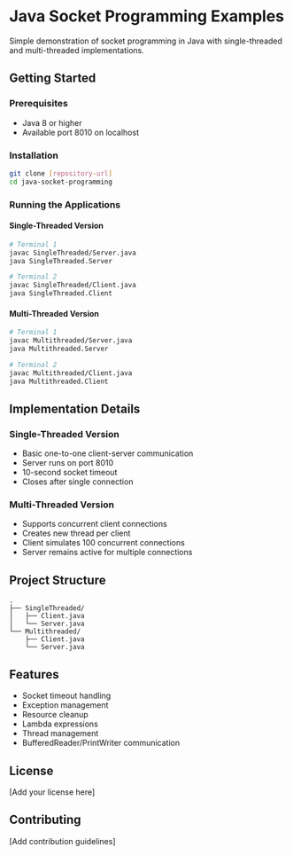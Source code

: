 # Java Socket Programming Examples

Simple demonstration of socket programming in Java with single-threaded and multi-threaded implementations.

## Getting Started

### Prerequisites
- Java 8 or higher
- Available port 8010 on localhost

### Installation
```bash
git clone [repository-url]
cd java-socket-programming
```

### Running the Applications

#### Single-Threaded Version
```bash
# Terminal 1
javac SingleThreaded/Server.java
java SingleThreaded.Server

# Terminal 2
javac SingleThreaded/Client.java
java SingleThreaded.Client
```

#### Multi-Threaded Version
```bash
# Terminal 1
javac Multithreaded/Server.java
java Multithreaded.Server

# Terminal 2
javac Multithreaded/Client.java
java Multithreaded.Client
```

## Implementation Details

### Single-Threaded Version
- Basic one-to-one client-server communication
- Server runs on port 8010
- 10-second socket timeout
- Closes after single connection

### Multi-Threaded Version
- Supports concurrent client connections
- Creates new thread per client
- Client simulates 100 concurrent connections
- Server remains active for multiple connections

## Project Structure
```
.
├── SingleThreaded/
│   ├── Client.java
│   └── Server.java
└── Multithreaded/
    ├── Client.java
    └── Server.java
```

## Features
- Socket timeout handling
- Exception management
- Resource cleanup
- Lambda expressions
- Thread management
- BufferedReader/PrintWriter communication

## License
[Add your license here]

## Contributing
[Add contribution guidelines]
